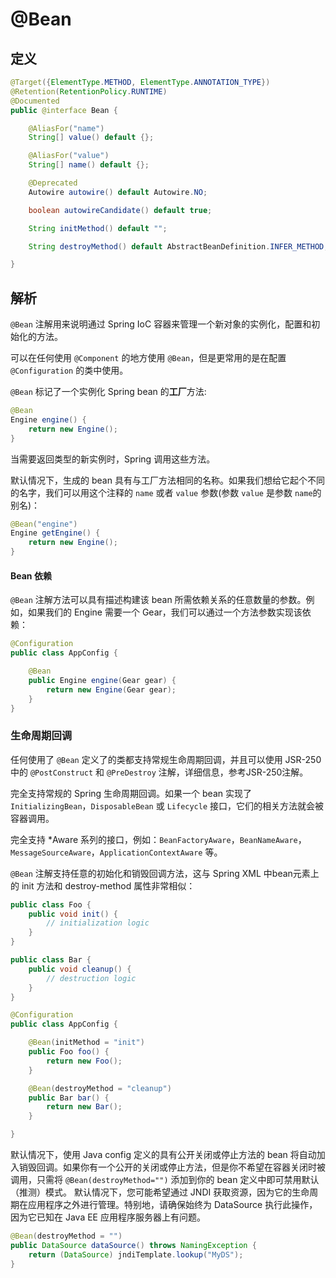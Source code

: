 # @Bean

## 定义

```java
@Target({ElementType.METHOD, ElementType.ANNOTATION_TYPE})
@Retention(RetentionPolicy.RUNTIME)
@Documented
public @interface Bean {

    @AliasFor("name")
    String[] value() default {};

    @AliasFor("value")
    String[] name() default {};

    @Deprecated
    Autowire autowire() default Autowire.NO;

    boolean autowireCandidate() default true;

    String initMethod() default "";

    String destroyMethod() default AbstractBeanDefinition.INFER_METHOD;

}
```

## 解析

`@Bean` 注解用来说明通过 Spring IoC 容器来管理一个新对象的实例化，配置和初始化的方法。

可以在任何使用 `@Component` 的地方使用 `@Bean`，但是更常用的是在配置 `@Configuration` 的类中使用。

`@Bean` 标记了一个实例化 Spring bean 的**工厂**方法:

```java
@Bean
Engine engine() {
    return new Engine();
}
```

当需要返回类型的新实例时，Spring 调用这些方法。

默认情况下，生成的 bean 具有与工厂方法相同的名称。如果我们想给它起个不同的名字，我们可以用这个注释的 `name` 或者 `value` 参数\(参数 `value` 是参数 `name`的别名\)：

```java
@Bean("engine")
Engine getEngine() {
    return new Engine();
}
```

#### **Bean 依赖**

`@Bean` 注解方法可以具有描述构建该 bean 所需依赖关系的任意数量的参数。例如，如果我们的 Engine 需要一个 Gear，我们可以通过一个方法参数实现该依赖：

```java
@Configuration
public class AppConfig {

    @Bean
    public Engine engine(Gear gear) {
        return new Engine(Gear gear);
    }
}
```

### **生命周期回调**

任何使用了 `@Bean` 定义了的类都支持常规生命周期回调，并且可以使用 JSR-250 中的 `@PostConstruct` 和 `@PreDestroy` 注解，详细信息，参考JSR-250注解。

完全支持常规的 Spring 生命周期回调。如果一个 bean 实现了 `InitializingBean`，`DisposableBean` 或 `Lifecycle` 接口，它们的相关方法就会被容器调用。

完全支持 \*Aware 系列的接口，例如：`BeanFactoryAware`，`BeanNameAware`，`MessageSourceAware`，`ApplicationContextAware` 等。

`@Bean` 注解支持任意的初始化和销毁回调方法，这与 Spring XML 中bean元素上的 init 方法和 destroy-method 属性非常相似：

```java
public class Foo {
    public void init() {
        // initialization logic
    }
}

public class Bar {
    public void cleanup() {
        // destruction logic
    }
}

@Configuration
public class AppConfig {

    @Bean(initMethod = "init")
    public Foo foo() {
        return new Foo();
    }

    @Bean(destroyMethod = "cleanup")
    public Bar bar() {
        return new Bar();
    }

}
```

默认情况下，使用 Java config 定义的具有公开关闭或停止方法的 bean 将自动加入销毁回调。如果你有一个公开的关闭或停止方法，但是你不希望在容器关闭时被调用，只需将 `@Bean(destroyMethod="")` 添加到你的 bean 定义中即可禁用默认（推测）模式。 默认情况下，您可能希望通过 JNDI 获取资源，因为它的生命周期在应用程序之外进行管理。特别地，请确保始终为 DataSource 执行此操作，因为它已知在 Java EE 应用程序服务器上有问题。

```java
@Bean(destroyMethod = "")
public DataSource dataSource() throws NamingException {
    return (DataSource) jndiTemplate.lookup("MyDS");
}
```



